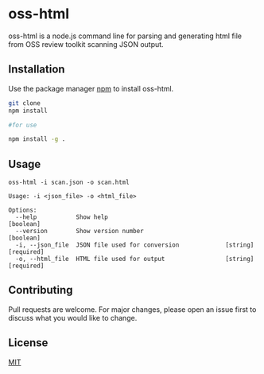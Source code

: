 # oss-html

oss-html is a node.js command line for parsing and generating html file from OSS review toolkit scanning JSON output.

## Installation

Use the package manager [npm](https://www.npmjs.com/get-npm) to install oss-html.

```bash
git clone 
npm install

#for use

npm install -g .
```

## Usage

```commandline
oss-html -i scan.json -o scan.html

Usage: -i <json_file> -o <html_file>

Options:
  --help           Show help                                           [boolean]
  --version        Show version number                                 [boolean]
  -i, --json_file  JSON file used for conversion             [string] [required]
  -o, --html_file  HTML file used for output                 [string] [required]

```

## Contributing
Pull requests are welcome. For major changes, please open an issue first to discuss what you would like to change.

## License
[MIT](https://choosealicense.com/licenses/mit/)
